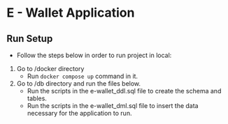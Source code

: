 # E - Wallet Application

## Run Setup
- Follow the steps below in order to run project in local:
1. Go to /docker directory
   - Run ```docker compose up``` command in it.
2. Go to /db directory and run the files below.
   - Run the scripts in the e-wallet_ddl.sql file to create the schema and tables. 
   - Run the scripts in the e-wallet_dml.sql file to insert the data necessary for the application to run.

